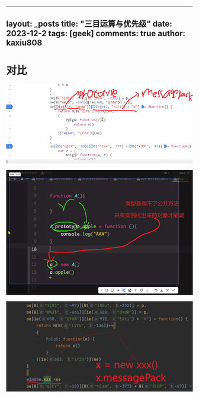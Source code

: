 
---
layout: _posts
title: "三目运算与优先级"
date:   2023-12-2
tags: [geek]
comments: true
author: kaxiu808  
---

# 对比   

![输入图片说明](/imgs/2023-12-29/QzxrevafSpubznt8.png)


![输入图片说明](/imgs/2023-12-29/tG8DOCBsmYnQOofL.png)


![输入图片说明](/imgs/2023-12-29/XrfhRv00tWKiil1P.png)	
<!--stackedit_data:
eyJoaXN0b3J5IjpbLTEwNDE4Njg3NDgsNjUzODQ1OTkzXX0=
-->